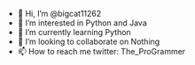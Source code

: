 - 👋 Hi, I’m @bigcat11262
- 👀 I’m interested in Python and Java
- 🌱 I’m currently learning Python
- 💞️ I’m looking to collaborate on Nothing
- 📫 How to reach me twitter: The_ProGrammer

<!---
bigcat11262/bigcat11262 is a ✨ special ✨ repository because its `README.md` (this file) appears on your GitHub profile.
You can click the Preview link to take a look at your changes.
--->
